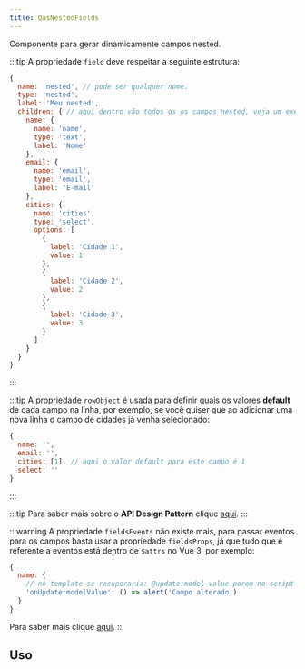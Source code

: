 ```yaml
---
title: QasNestedFields
---
```


Componente para gerar dinamicamente campos nested.

<doc-api file="nested-fields/QasNestedFields" name="QasNestedFields" />

:::tip
A propriedade `field` deve respeitar a seguinte estrutura:

```js
{
  name: 'nested', // pode ser qualquer nome.
  type: 'nested',
  label: 'Meu nested',
  children: { // aqui dentro vão todos os os campos nested, veja um exemplo.
    name: {
      name: 'name',
      type: 'text',
      label: 'Nome'
    },
    email: {
      name: 'email',
      type: 'email',
      label: 'E-mail'
    },
    cities: {
      name: 'cities',
      type: 'select',
      options: [
        {
          label: 'Cidade 1',
          value: 1
        },
        {
          label: 'Cidade 2',
          value: 2
        },
        {
          label: 'Cidade 3',
          value: 3
        }
      ]
    }
  }
}
```
:::

:::tip
A propriedade `rowObject` é usada para definir quais os valores **default** de cada campo na linha, por exemplo, se você quiser que ao adicionar uma nova linha o campo de cidades já venha selecionado:

```js
{
  name: '',
  email: '',
  cities: [1], // aqui o valor default para este campo é 1
  select: ''
}
```
:::

:::tip
Para saber mais sobre o **API Design Pattern** clique [aqui](https://www.notion.so/bildvitta/API-Design-Patterns-5c2509b697614bbbac49cbed0aab70a1).
:::

:::warning
A propriedade `fieldsEvents` não existe mais, para passar eventos para os campos basta usar a propriedade `fieldsProps`, já que tudo que é referente a eventos está dentro de `$attrs` no Vue 3, por exemplo:

```js
{
  name: {
    // no template se recuperaria: @update:model-value porem no script é desta forma:
    'onUpdate:modelValue': () => alert('Campo alterado')
  }
}
```

Para saber mais clique [aqui](https://v3-migration.vuejs.org/breaking-changes/listeners-removed.html).
:::

## Uso

<doc-example file="QasNestedFields/Basic" title="Básico" />
<doc-example file="QasNestedFields/DisabledRows" title="Linhas desabilitadas" />
<doc-example file="QasNestedFields/InlineActions" title="Propriedade useInlineActions" />
<doc-example file="QasNestedFields/SlotDynamic" title="Slot field-[nome-da-chave]" />
<doc-example file="QasNestedFields/SlotFields" title="Slot fields" />
<doc-example file="QasNestedFields/SlotAddInput" title="Slot add-input" />
